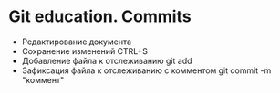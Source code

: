 # Git education. Commits
* Редактирование документа
* Сохранение изменений CTRL+S
* Добавление файла к отслеживанию git add
* Зафиксация файла к отслеживанию с комментом git commit -m "коммент"
